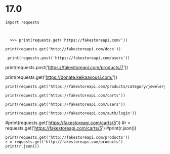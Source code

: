 # 17.0

    import requests
    
    
    
      >>> print(requests.get('https://fakestoreapi.com/'))

    print(requests.get('http://fakestoreapi.com/docs'))

     print(requests.post('https://fakestoreapi.com/users'))
  
   print(requests.post('https://fakestoreapi.com/products/7'))

   print(requests.get('https://donate.keikaavousi.com/'))

    print(requests.get('https://fakestoreapi.com/products/category/jewelery'))

    print(requests.get('https://fakestoreapi.com/carts'))

    print(requests.get('https://fakestoreapi.com/users'))

    print(requests.get('https://fakestoreapi.com/auth/login'))

#print(requests.get('https://fakestoreapi.com/carts/5'))
#r = requests.get('https://fakestoreapi.com/carts/5')
#print(r.json())

    print(requests.get('http://fakestoreapi.com/products'))
    r = requests.get('http://fakestoreapi.com/products')
    print(r.json())
